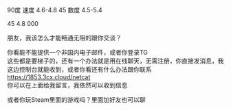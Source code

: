 90度 速度 4.6-4.8
45   数度 4.5-5.4

45 4.8
000

朋友，我该怎么才能畅通无阻的跟你交谈？  

你看能不能提供一个非国内电子邮件，或者你登录TG  
这些都是要梯子的，还有一个办法就是用在线聊天，无需注册，你直接发消息，我这边控制台就能收到，或者你看还有什么办法跟你联系  
https://1853.3cx.cloud/netcat  
你可以在上面给我留言，我依然可以收到信息 

或者你玩Steam里面的游戏吗？里面加好友也可以聊

